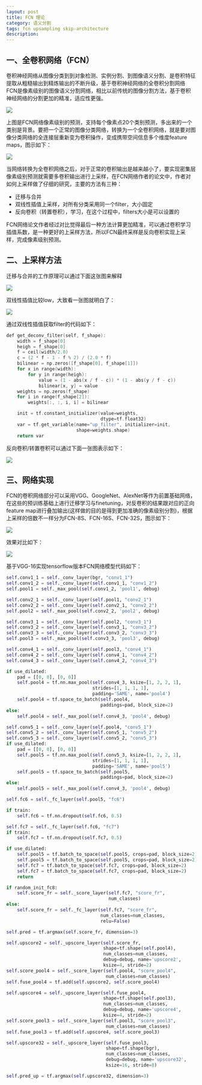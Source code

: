```yaml
---
layout: post
title: FCN 理论
category: 语义分割
tags: fcn upsampling skip-architecture
description:
---
```


## 一、全卷积网络（FCN）

卷积神经网络从图像分类到到对象检测、实例分割、到图像语义分割、是卷积特征提取从粗糙输出到精炼输出的不断升级，基于卷积神经网络的全卷积分割网络FCN是像素级别的图像语义分割网络，相比以前传统的图像分割方法，基于卷积神经网络的分割更加的精准，适应性更强。

![](https://raw.githubusercontent.com/chiemon/chiemon.github.io/master/img/FCN/1.png)

上图是FCN网络像素级别的预测，支持每个像素点20个类别预测，多出来的一个类别是背景。要把一个正常的图像分类网络，转换为一个全卷积网络，就是要对图像分类网络的全连接层重新变为卷积操作，变成携带空间信息多个维度feature maps，图示如下：

![](https://raw.githubusercontent.com/chiemon/chiemon.github.io/master/img/FCN/2.png)

当网络转换为全卷积网络之后，对于正常的卷积输出是越来越小了，要实现密集层像素级别预测就需要多卷积输出进行上采样，在FCN网络作者的论文中，作者对如何上采样做了仔细的研究，主要的方法有三种：

- 迁移与合并
- 双线性插值上采样，对所有分类采用同一个filter，大小固定
- 反向卷积（转置卷积），学习，在这个过程中，filters大小是可以设置的

FCN网络论文作者经过对比觉得最后一种方法计算更加精准，可以通过卷积学习插值系数，是一种更好的上采样方法，所以FCN最终采样是反向卷积实现上采样，完成像素级别预测。

## 二、上采样方法

迁移与合并的工作原理可以通过下面这张图来解释

![](https://raw.githubusercontent.com/chiemon/chiemon.github.io/master/img/FCN/3.png)

双线性插值比较low，大致看一张图就明白了：

![](https://raw.githubusercontent.com/chiemon/chiemon.github.io/master/img/FCN/4.png)

通过双线性插值获取filter的代码如下：

```C
def get_deconv_filter(self, f_shape):
    width = f_shape[0]
    heigh = f_shape[0]
    f = ceil(width/2.0)
    c = (2 * f - 1 - f % 2) / (2.0 * f)
    bilinear = np.zeros([f_shape[0], f_shape[1]])
    for x in range(width):
        for y in range(heigh):
            value = (1 - abs(x / f - c)) * (1 - abs(y / f - c))
            bilinear[x, y] = value
    weights = np.zeros(f_shape)
    for i in range(f_shape[2]):
        weights[:, :, i, i] = bilinear

    init = tf.constant_initializer(value=weights,
                                   dtype=tf.float32)
    var = tf.get_variable(name="up_filter", initializer=init,
                          shape=weights.shape)
    return var
```

反向卷积/转置卷积可以通过下面一张图表示如下：

![](https://raw.githubusercontent.com/chiemon/chiemon.github.io/master/img/FCN/5.png)

## 三、网络实现

FCN的卷积网络部分可以采用VGG、GoogleNet、AlexNet等作为前置基础网络，在这些的预训练基础上进行迁移学习与finetuning，对反卷积的结果跟对应的正向feature map进行叠加输出(这样做的目的是得到更加准确的像素级别分割)，根据上采样的倍数不一样分为FCN-8S、FCN-16S、FCN-32S，图示如下：

![](https://raw.githubusercontent.com/chiemon/chiemon.github.io/master/img/FCN/6.png)

效果对比如下：

![](https://raw.githubusercontent.com/chiemon/chiemon.github.io/master/img/FCN/7.png)

基于VGG-16实现tensorflow版本FCN网络模型代码如下：

```python
self.conv1_1 = self._conv_layer(bgr, "conv1_1")
self.conv1_2 = self._conv_layer(self.conv1_1, "conv1_2")
self.pool1 = self._max_pool(self.conv1_2, 'pool1', debug)

self.conv2_1 = self._conv_layer(self.pool1, "conv2_1")
self.conv2_2 = self._conv_layer(self.conv2_1, "conv2_2")
self.pool2 = self._max_pool(self.conv2_2, 'pool2', debug)

self.conv3_1 = self._conv_layer(self.pool2, "conv3_1")
self.conv3_2 = self._conv_layer(self.conv3_1, "conv3_2")
self.conv3_3 = self._conv_layer(self.conv3_2, "conv3_3")
self.pool3 = self._max_pool(self.conv3_3, 'pool3', debug)

self.conv4_1 = self._conv_layer(self.pool3, "conv4_1")
self.conv4_2 = self._conv_layer(self.conv4_1, "conv4_2")
self.conv4_3 = self._conv_layer(self.conv4_2, "conv4_3")

if use_dilated:
    pad = [[0, 0], [0, 0]]
    self.pool4 = tf.nn.max_pool(self.conv4_3, ksize=[1, 2, 2, 1],
                                strides=[1, 1, 1, 1],
                                padding='SAME', name='pool4')
    self.pool4 = tf.space_to_batch(self.pool4,
                                   paddings=pad, block_size=2)
else:
    self.pool4 = self._max_pool(self.conv4_3, 'pool4', debug)

self.conv5_1 = self._conv_layer(self.pool4, "conv5_1")
self.conv5_2 = self._conv_layer(self.conv5_1, "conv5_2")
self.conv5_3 = self._conv_layer(self.conv5_2, "conv5_3")
if use_dilated:
    pad = [[0, 0], [0, 0]]
    self.pool5 = tf.nn.max_pool(self.conv5_3, ksize=[1, 2, 2, 1],
                                strides=[1, 1, 1, 1],
                                padding='SAME', name='pool5')
    self.pool5 = tf.space_to_batch(self.pool5,
                                   paddings=pad, block_size=2)
else:
    self.pool5 = self._max_pool(self.conv4_3, 'pool4', debug)

self.fc6 = self._fc_layer(self.pool5, "fc6")

if train:
    self.fc6 = tf.nn.dropout(self.fc6, 0.5)

self.fc7 = self._fc_layer(self.fc6, "fc7")
if train:
    self.fc7 = tf.nn.dropout(self.fc7, 0.5)

if use_dilated:
    self.pool5 = tf.batch_to_space(self.pool5, crops=pad, block_size=2)
    self.pool5 = tf.batch_to_space(self.pool5, crops=pad, block_size=2)
    self.fc7 = tf.batch_to_space(self.fc7, crops=pad, block_size=2)
    self.fc7 = tf.batch_to_space(self.fc7, crops=pad, block_size=2)
    return

if random_init_fc8:
    self.score_fr = self._score_layer(self.fc7, "score_fr",
                                      num_classes)
else:
    self.score_fr = self._fc_layer(self.fc7, "score_fr",
                                   num_classes=num_classes,
                                   relu=False)

self.pred = tf.argmax(self.score_fr, dimension=3)

self.upscore2 = self._upscore_layer(self.score_fr,
                                    shape=tf.shape(self.pool4),
                                    num_classes=num_classes,
                                    debug=debug, name='upscore2',
                                    ksize=4, stride=2)
self.score_pool4 = self._score_layer(self.pool4, "score_pool4",
                                     num_classes=num_classes)
self.fuse_pool4 = tf.add(self.upscore2, self.score_pool4)

self.upscore4 = self._upscore_layer(self.fuse_pool4,
                                    shape=tf.shape(self.pool3),
                                    num_classes=num_classes,
                                    debug=debug, name='upscore4',
                                    ksize=4, stride=2)
self.score_pool3 = self._score_layer(self.pool3, "score_pool3",
                                     num_classes=num_classes)
self.fuse_pool3 = tf.add(self.upscore4, self.score_pool3)

self.upscore32 = self._upscore_layer(self.fuse_pool3,
                                     shape=tf.shape(bgr),
                                     num_classes=num_classes,
                                     debug=debug, name='upscore32',
                                     ksize=16, stride=8)

self.pred_up = tf.argmax(self.upscore32, dimension=3)
```